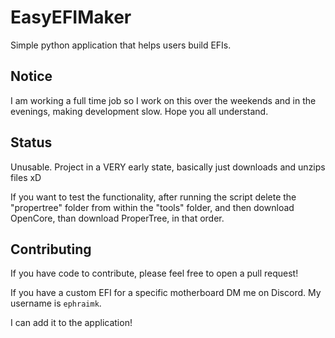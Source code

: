 # EasyEFIMaker
Simple python application that helps users build EFIs. 

## Notice
I am working a full time job so I work on this over the weekends and in the evenings, making development slow. Hope you all understand.

## Status
Unusable. Project in a VERY early state, basically just downloads and unzips files xD

If you want to test the functionality, after running the script delete the "propertree" folder from within the "tools" folder, and then download OpenCore, than download ProperTree, in that order.

## Contributing
If you have code to contribute, please feel free to open a pull request! 

If you have a custom EFI for a specific motherboard DM me on Discord. My username is `ephraimk`.

I can add it to the application! 
